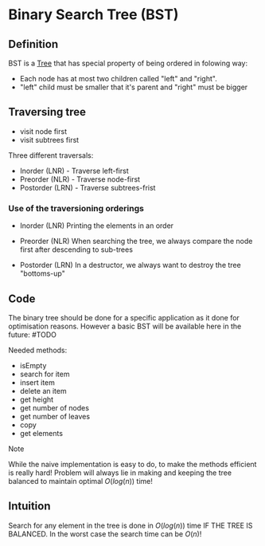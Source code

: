 # Binary Search Tree (BST)
## Definition
BST is a [Tree](Tree.md) that has special property of being ordered in folowing way:
- Each node has at most two children called "left" and "right". 
- "left" child must be smaller that it's parent and "right" must be bigger

## Traversing tree
- visit node first
- visit subtrees first

Three different traversals:
- Inorder (LNR) - Traverse left-first
- Preorder (NLR) - Traverse node-first 
- Postorder (LRN) - Traverse subtrees-frist

### Use of the traversioning orderings
- Inorder (LNR)
Printing the elements in an order

- Preorder (NLR) 
When searching the tree, we always compare the node first after descending to sub-trees

- Postorder (LRN)
In a destructor, we always want to destroy the tree "bottoms-up"

## Code
The binary tree should be done for a specific application as it done for optimisation reasons. However a basic BST will be available here in the future: #TODO 

Needed methods:
- isEmpty
- search for item
- insert item
- delete an item
- get height
- get number of nodes
- get number of leaves
- copy
- get elements

> [!Note] 
> While the naive implementation is easy to do, to make the methods efficient is really hard! Problem will always lie in making and keeping the tree balanced to maintain optimal $O(log(n))$ time!

## Intuition
Search for any element in the tree is done in $O(log(n))$ time IF THE TREE IS BALANCED. In the worst case the search time can be $O(n)$!
